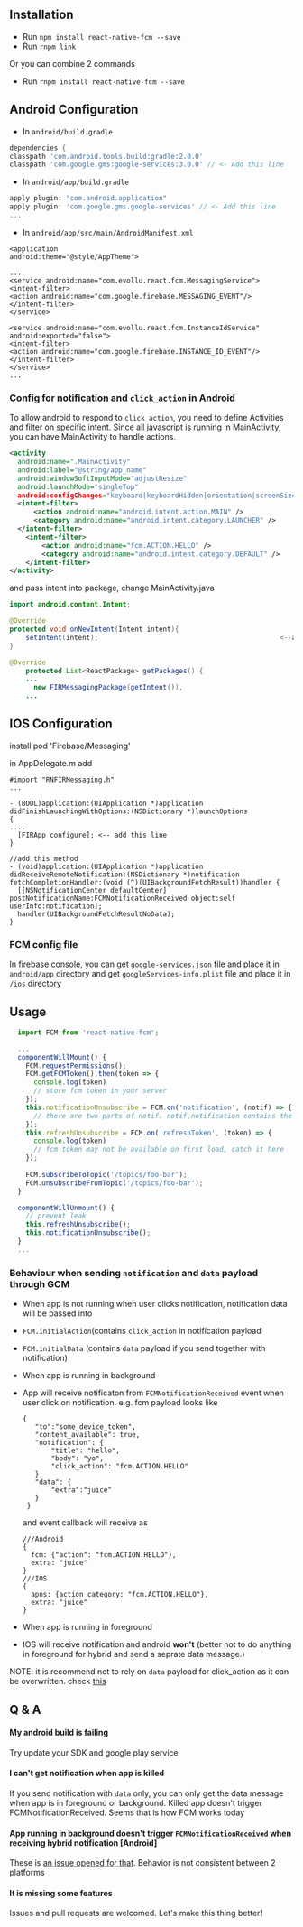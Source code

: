 ## Installation

- Run `npm install react-native-fcm --save`
- Run `rnpm link`

Or you can combine 2 commands
- Run `rnpm install react-native-fcm --save`

## Android Configuration

- In `android/build.gradle`
```gradle
dependencies {
classpath 'com.android.tools.build:gradle:2.0.0'
classpath 'com.google.gms:google-services:3.0.0' // <- Add this line
```

- In `android/app/build.gradle`
```gradle
apply plugin: "com.android.application"
apply plugin: 'com.google.gms.google-services' // <- Add this line
...
```

- In `android/app/src/main/AndroidManifest.xml`

```
<application
android:theme="@style/AppTheme">

...
<service android:name="com.evollu.react.fcm.MessagingService">
<intent-filter>
<action android:name="com.google.firebase.MESSAGING_EVENT"/>
</intent-filter>
</service>

<service android:name="com.evollu.react.fcm.InstanceIdService" android:exported="false">
<intent-filter>
<action android:name="com.google.firebase.INSTANCE_ID_EVENT"/>
</intent-filter>
</service>
...
```
### Config for notification and `click_action` in Android
To allow android to respond to `click_action`, you need to define Activities and filter on specific intent. Since all javascript is running in MainActivity, you can have MainActivity to handle actions.
```xml
<activity
  android:name=".MainActivity"
  android:label="@string/app_name"
  android:windowSoftInputMode="adjustResize"
  android:launchMode="singleTop"                                          <--add this line to reuse MainActivity
  android:configChanges="keyboard|keyboardHidden|orientation|screenSize">
  <intent-filter>
      <action android:name="android.intent.action.MAIN" />
      <category android:name="android.intent.category.LAUNCHER" />
  </intent-filter>
    <intent-filter>                                                       <--add this line
        <action android:name="fcm.ACTION.HELLO" />                        <--add this line, name should match click_action
        <category android:name="android.intent.category.DEFAULT" />       <--add this line
    </intent-filter>                                                      <--add this line
</activity>
```
and pass intent into package, change MainActivity.java
```java
import android.content.Intent;                                            <--add this line next to the other imports

@Override                                                                 <--add this line
protected void onNewIntent(Intent intent){                                <--add this line
    setIntent(intent);                                             <--add this line to update intent on notification click
}                                                                         <--add this line

@Override
    protected List<ReactPackage> getPackages() {
    ...
      new FIRMessagingPackage(getIntent()),                               <--add getIntent()
    ...
```

## IOS Configuration

install pod 'Firebase/Messaging'

in AppDelegate.m add
```
#import "RNFIRMessaging.h"
...

- (BOOL)application:(UIApplication *)application didFinishLaunchingWithOptions:(NSDictionary *)launchOptions
{
....
  [FIRApp configure]; <-- add this line
}

//add this method
- (void)application:(UIApplication *)application didReceiveRemoteNotification:(NSDictionary *)notification fetchCompletionHandler:(void (^)(UIBackgroundFetchResult))handler {
  [[NSNotificationCenter defaultCenter] postNotificationName:FCMNotificationReceived object:self userInfo:notification];
  handler(UIBackgroundFetchResultNoData);
}
```


### FCM config file
In [firebase console](https://console.firebase.google.com/), you can get `google-services.json` file and place it in `android/app` directory and get `googleServices-info.plist` file and place it in `/ios` directory

## Usage

```javascript
  import FCM from 'react-native-fcm';

  ...
  componentWillMount() {
    FCM.requestPermissions();
    FCM.getFCMToken().then(token => {
      console.log(token)
      // store fcm token in your server
    });
    this.notificationUnsubscribe = FCM.on('notification', (notif) => {
      // there are two parts of notif. notif.notification contains the notification payload, notif.data contains data payload
    });
    this.refreshUnsubscribe = FCM.on('refreshToken', (token) => {
      console.log(token)
      // fcm token may not be available on first load, catch it here
    });
    
    FCM.subscribeToTopic('/topics/foo-bar');
    FCM.unsubscribeFromTopic('/topics/foo-bar');
  }

  componentWillUnmount() {
    // prevent leak
    this.refreshUnsubscribe();
    this.notificationUnsubscribe();
  }
  ...
```

### Behaviour when sending `notification` and `data` payload through GCM
- When app is not running when user clicks notification, notification data will be passed into 
 - `FCM.initialAction`(contains `click_action` in notification payload
 - `FCM.initialData` (contains `data` payload if you send together with notification)

- When app is running in background
 - App will receive notificaton from `FCMNotificationReceived` event when user click on notification.
   e.g. fcm payload looks like
   ```
   {
      "to":"some_device_token",
      "content_available": true,
      "notification": {
          "title": "hello",
          "body": "yo",
          "click_action": "fcm.ACTION.HELLO"
      },
      "data": {
          "extra":"juice"
      }
    }
    ```
    and event callback will receive as
    ```
    ///Android
    {
      fcm: {"action": "fcm.ACTION.HELLO"},
      extra: "juice"
    }
    ///IOS
    {
      apns: {action_category: "fcm.ACTION.HELLO"},
      extra: "juice"
    }
    ```

- When app is running in foreground
 - IOS will receive notification and android **won't** (better not to do anything in foreground for hybrid and send a seprate data message.)

NOTE: it is recommend not to rely on `data` payload for click_action as it can be overwritten. check [this](http://stackoverflow.com/questions/33738848/handle-multiple-notifications-with-gcm)

## Q & A
#### My android build is failing
Try update your SDK and google play service
#### I can't get notification when app is killed
If you send notification with `data` only, you can only get the data message when app is in foreground or background. Killed app doesn't trigger FCMNotificationReceived. Seems that is how FCM works today
#### App running in background doesn't trigger `FCMNotificationReceived` when receiving hybrid notification [Android]
These is [an issue opened for that](https://github.com/google/gcm/issues/63). Behavior is not consistent between 2 platforms
#### It is missing some features
Issues and pull requests are welcomed. Let's make this thing better!

